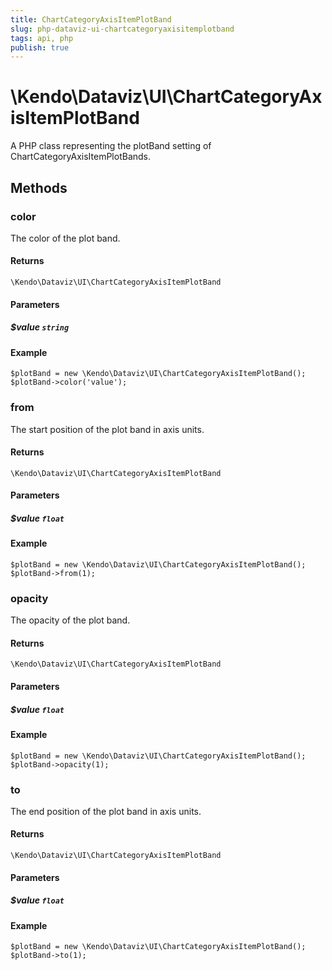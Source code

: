 ```yaml
---
title: ChartCategoryAxisItemPlotBand
slug: php-dataviz-ui-chartcategoryaxisitemplotband
tags: api, php
publish: true
---
```


# \Kendo\Dataviz\UI\ChartCategoryAxisItemPlotBand

A PHP class representing the plotBand setting of ChartCategoryAxisItemPlotBands.


## Methods

### color
The color of the plot band.

#### Returns
`\Kendo\Dataviz\UI\ChartCategoryAxisItemPlotBand`

#### Parameters

##### $value `string`



#### Example 
    $plotBand = new \Kendo\Dataviz\UI\ChartCategoryAxisItemPlotBand();
    $plotBand->color('value');

### from
The start position of the plot band in axis units.

#### Returns
`\Kendo\Dataviz\UI\ChartCategoryAxisItemPlotBand`

#### Parameters

##### $value `float`



#### Example 
    $plotBand = new \Kendo\Dataviz\UI\ChartCategoryAxisItemPlotBand();
    $plotBand->from(1);

### opacity
The opacity of the plot band.

#### Returns
`\Kendo\Dataviz\UI\ChartCategoryAxisItemPlotBand`

#### Parameters

##### $value `float`



#### Example 
    $plotBand = new \Kendo\Dataviz\UI\ChartCategoryAxisItemPlotBand();
    $plotBand->opacity(1);

### to
The end position of the plot band in axis units.

#### Returns
`\Kendo\Dataviz\UI\ChartCategoryAxisItemPlotBand`

#### Parameters

##### $value `float`



#### Example 
    $plotBand = new \Kendo\Dataviz\UI\ChartCategoryAxisItemPlotBand();
    $plotBand->to(1);

